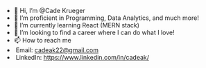 - 👋 Hi, I’m @Cade Krueger
- 👀 I’m proficient in Programming, Data Analytics, and much more!
- 🌱 I’m currently learning React (MERN stack)
- 💞️ I’m looking to find a career where I can do what I love!
- 📫 How to reach me
- &nbsp;Email: cadeak22@gmail.com
- &nbsp;LinkedIn: https://www.linkedin.com/in/cadeak/

<!---
CadeAnthonyKrueger/CadeAnthonyKrueger is a ✨ special ✨ repository because its `README.md` (this file) appears on your GitHub profile.
You can click the Preview link to take a look at your changes.
--->
